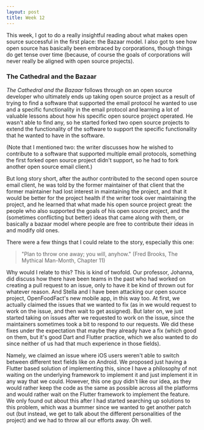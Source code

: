 ```yaml
---
layout: post
title: Week 12
---
```


This week, I got to do a really insightful reading about what makes open source successful in the first place: the Bazaar model. I also got to see how open source has basically been embraced by corporations, though things do get tense over time (because, of course the goals of corporations will never really be aligned with open source projects).

<!--more-->

### The Cathedral and the Bazaar

*The Cathedral and the Bazaar* follows through on an open source developer who ultimately ends up taking open source project as a result of trying to find a software that supported the email protocol he wanted to use and a specific functionality in the email protocol and learning a lot of valuable lessons about how his specific open source project operated. He wasn't able to find any, so he started forked two open source projects to extend the functionality of the software to support the specific functionality that he wanted to have in the software. 

(Note that I mentioned two: the writer discusses how he wished to contribute to a software that supported multiple email protocols, something the first forked open source project didn't support, so he had to fork another open source email client.)

But long story short, after the author contributed to the second open source email client, he was told by the former maintainer of that client that the former maintainer had lost interest in maintaining the project, and that it would be better for the project health if the writer took over maintaining the project, and he learned that what made his open source project great: the people who also supported the goals of his open source project, and the (sometimes conflicting but better) ideas that came along with them, or basically a bazaar model where people are free to contribute their ideas in and modify old ones.

There were a few things that I could relate to the story, especially this one:

> "Plan to throw one away; you will, anyhow." (Fred Brooks, The Mythical Man-Month, Chapter 11)

Why would I relate to this? This is kind of twofold. Our professor, Johanna, did discuss how there have been teams in the past who had worked on creating a pull request to an issue, only to have it be kind of thrown out for whatever reason. And Stella and I have been attacking our open source project, OpenFoodFact's new mobile app, in this way too. At first, we actually claimed the issues that we wanted to fix (as in we would request to work on the issue, and then wait to get assigned). But later on, we just started taking on issues after we requested to work on the issue, since the maintainers sometimes took a bit to respond to our requests. We did these fixes under the expectation that maybe they already have a fix (which good on them, but it's good Dart and Flutter practice, which we also wanted to do since neither of us had that much experience in those fields). 

Namely, we claimed an issue where iOS users weren't able to switch between different text fields like on Android. We proposed just having a Flutter based solution of implementing this, since I have a philosophy of not waiting on the underlying framework to implement it and just implement it in any way that we could. However, this one guy didn't like our idea, as they would rather keep the code as the same as possible across all the platforms and would rather wait on the Flutter framework to implement the feature. We only found out about this after I had started searching up solutions to this problem, which was a bummer since we wanted to get another patch out (but instead, we get to talk about the different personalities of the project) and we had to throw all our efforts away. Oh well.

